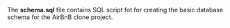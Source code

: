 The **schema.sql** file contains SQL script fot for creating the basic database schema for the AirBnB clone project.
